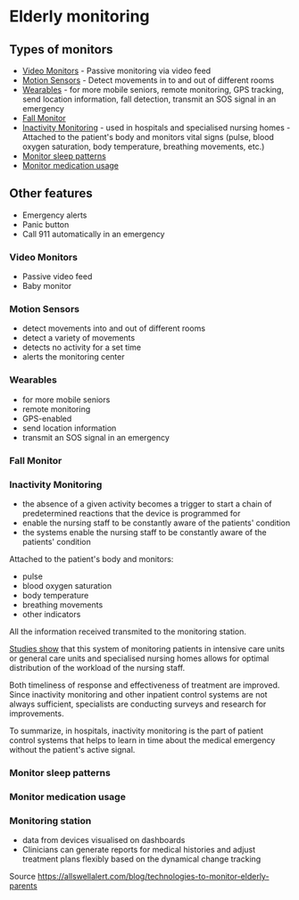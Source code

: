 # Elderly monitoring

## Types of monitors

- [Video Monitors](#video-monitors) - Passive monitoring via video feed
- [Motion Sensors](#motion-sensors) - Detect movements in to and out of different rooms 
- [Wearables](#wearables) - for more mobile seniors, remote monitoring, GPS tracking, send location information, fall detection, transmit an SOS signal in an emergency
- [Fall Monitor](#fall-monitor)
- [Inactivity Monitoring](#inactivity-monitoring) - used in hospitals and specialised nursing homes - Attached to the patient's body and monitors vital signs (pulse, blood oxygen saturation, body temperature, breathing movements, etc.)
- [Monitor sleep patterns](#monitor-sleep-patterns)
- [Monitor medication usage](#monitor-medication-usage)

## Other features

- Emergency alerts
- Panic button
- Call 911 automatically in an emergency

### Video Monitors

- Passive video feed
- Baby monitor

### Motion Sensors

- detect movements into and out of different rooms
- detect a variety of movements
- detects no activity for a set time
- alerts the monitoring center

### Wearables

- for more mobile seniors
- remote monitoring
- GPS-enabled
- send location information
- transmit an SOS signal in an emergency

### Fall Monitor

### Inactivity Monitoring

- the absence of a given activity becomes a trigger to start a chain of predetermined reactions that the device is programmed for
- enable the nursing staff to be constantly aware of the patients' condition
- the systems enable the nursing staff to be constantly aware of the patients' condition

Attached to the patient's body and monitors:

- pulse
- blood oxygen saturation
- body temperature
- breathing movements
- other indicators

All the information received transmited to the monitoring station.

[Studies show](https://academic.oup.com/intqhc/article/28/4/515/2594957) that this system of monitoring patients in intensive care units or general care units and specialised nursing homes allows for optimal distribution of the workload of the nursing staff. 

Both timeliness of response and effectiveness of treatment are improved. Since inactivity monitoring and other inpatient control systems are not always sufficient, specialists are conducting surveys and research for improvements.

To summarize, in hospitals, inactivity monitoring is the part of patient control systems that helps to learn in time about the medical emergency without the patient's active signal.

### Monitor sleep patterns

### Monitor medication usage

### Monitoring station

- data from devices visualised on dashboards
- Clinicians can generate reports for medical histories and adjust treatment plans flexibly based on the dynamical change tracking

Source https://allswellalert.com/blog/technologies-to-monitor-elderly-parents
